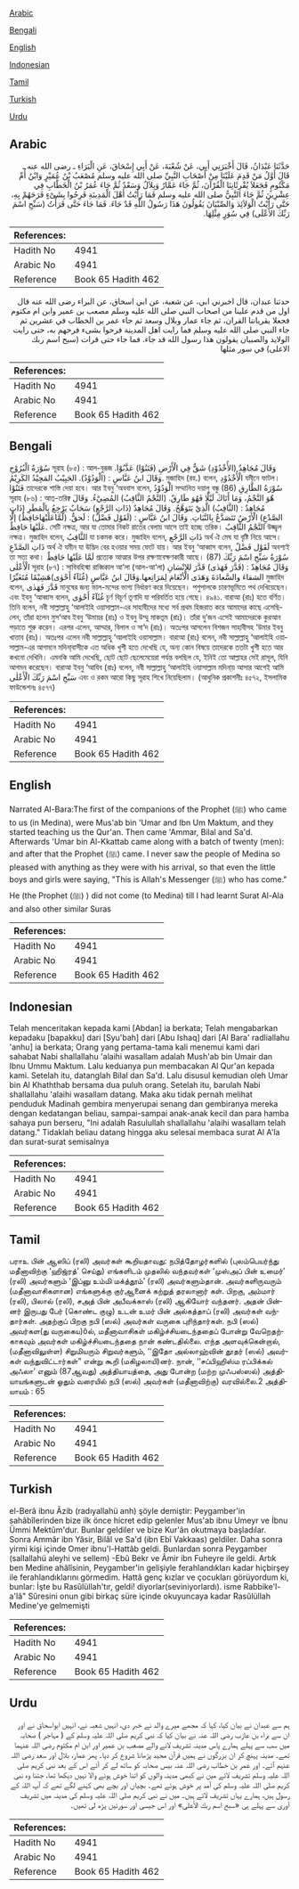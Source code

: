 [Arabic](#arabic)

[Bengali](#bengali)

[English](#english)

[Indonesian](#indonesian)

[Tamil](#tamil)

[Turkish](#turkish)

[Urdu](#urdu)

## Arabic


<div dir="rtl" lang="ar" style={{fontSize:'larger',backgroundColor:'#f8f9fa',padding:20}}>
حَدَّثَنَا عَبْدَانُ، قَالَ أَخْبَرَنِي أَبِي، عَنْ شُعْبَةَ، عَنْ أَبِي إِسْحَاقَ، عَنِ الْبَرَاءِ ـ رضى الله عنه ـ قَالَ أَوَّلُ مَنْ قَدِمَ عَلَيْنَا مِنْ أَصْحَابِ النَّبِيِّ صلى الله عليه وسلم مُصْعَبُ بْنُ عُمَيْرٍ وَابْنُ أُمِّ مَكْتُومٍ فَجَعَلاَ يُقْرِئَانِنَا الْقُرْآنَ، ثُمَّ جَاءَ عَمَّارٌ وَبِلاَلٌ وَسَعْدٌ ثُمَّ جَاءَ عُمَرُ بْنُ الْخَطَّابِ فِي عِشْرِينَ ثُمَّ جَاءَ النَّبِيُّ صلى الله عليه وسلم فَمَا رَأَيْتُ أَهْلَ الْمَدِينَةِ فَرِحُوا بِشَىْءٍ فَرَحَهُمْ بِهِ، حَتَّى رَأَيْتُ الْوَلاَئِدَ وَالصِّبْيَانَ يَقُولُونَ هَذَا رَسُولُ اللَّهِ قَدْ جَاءَ‏.‏ فَمَا جَاءَ حَتَّى قَرَأْتُ ‏(‏سَبِّحِ اسْمَ رَبِّكَ الأَعْلَى‏)‏ فِي سُوَرٍ مِثْلِهَا‏.‏
</div>
<div style={{backgroundColor:'#f8f9fa',padding:20, marginBottom: 10}}><table> <thead> <tr> <th>References:</th> <th></th> </tr> </thead> <tbody><tr><td>Hadith No</td><td>4941</td></tr><tr><td>Arabic No</td><td>4941</td></tr><tr><td>Reference</td><td>Book 65 Hadith 462</td></tr></tbody></table></div>


<div dir="rtl" lang="ar" style={{fontSize:'larger',backgroundColor:'#f8f9fa',padding:20}}>
حدثنا عبدان، قال اخبرني ابي، عن شعبة، عن ابي اسحاق، عن البراء رضى الله عنه قال اول من قدم علينا من اصحاب النبي صلى الله عليه وسلم مصعب بن عمير وابن ام مكتوم فجعلا يقرياننا القران، ثم جاء عمار وبلال وسعد ثم جاء عمر بن الخطاب في عشرين ثم جاء النبي صلى الله عليه وسلم فما رايت اهل المدينة فرحوا بشىء فرحهم به، حتى رايت الولايد والصبيان يقولون هذا رسول الله قد جاء. فما جاء حتى قرات (سبح اسم ربك الاعلى) في سور مثلها
</div>
<div style={{backgroundColor:'#f8f9fa',padding:20, marginBottom: 10}}><table> <thead> <tr> <th>References:</th> <th></th> </tr> </thead> <tbody><tr><td>Hadith No</td><td>4941</td></tr><tr><td>Arabic No</td><td>4941</td></tr><tr><td>Reference</td><td>Book 65 Hadith 462</td></tr></tbody></table></div>

## Bengali


<div dir="ltr" lang="bn" style={{fontSize:'larger',backgroundColor:'#f8f9fa',padding:20}}>
سُوْرَةُ الْبُرُوْجِ সূরাহ (৮৫) : আল-বুরূজ وَقَالَ مُجَاهِدٌ (الأُخْدُوْدِ) شَقٌّ فِي الْأَرْضِ (فَتَنُوْا) عَذَّبُوْا. وَقَالَ ابنُ عَبَّاسٍ : (الْوَدُوْدُ). الحَبِيْبُ المَجِيْدُ الكَرِيْمُ. মুজাহিদ (রহ.) বলেন, الْأُخْدُوْدِ যমীনে ফাটল। فَتَنُوْا তাদেরকে শাস্তি দেয়া হবে। আর ইবনু ‘অববাস বলেন, الْوَدُوْدُ সম্মানিত দয়ালু বন্ধু (86) سُوْرَةُ الطَّارِقِ সূরাহ (৮৬) : আত্-তরিক্ব هٌوَ النَّجْمُ، وَمَا أَتَاكَ لَيْلًا فَهُوَ طَارِقٌ. (النَّجْمُ الثَّاقِبُ) المُضِيْءُ. وَقَالَ مُجَاهِدٌ : (الثَّاقِبُ) الَّذِيْ يَتَوَهَّجُ. وَقَالَ مُجَاهِدٌ (ذَاتِ الرَّجْعِ) سَحَابٌ يَرْجِعُ بِالْمَطَرِ (ذَاتِ الصَّدْعِ) الْأرْضُ تَتَصَدَّعُ بِالنَّبَاتِ. وَقَالَ ابنُ عَبَّاسٍ : (لَقَوْل فَضْلٌ) : لَحقٌّ. (لَّمَّاعَلَيْهَاحَافِظٌ) إلَّا عَلَيْهَا حَافِظٌ. সেটি নক্ষত্র, আর যা তোমার নিকট রাতের বেলায় আসে তাই হচ্ছে তরিক। النَّجْمُ الثَّاقِبُ উজ্জ্বল নক্ষত্র। মুজাহিদ বলেন, الثَّاقِبُ যা চকমক করে। মুজাহিদ বলেন, ذَاتِ الرَّجْعِ অর্থ ঐ মেঘ যা বৃষ্টি নিয়ে আসে। ذَاتِ الصَّدْعِ অর্থ ঐ যমীন যা উদ্ভিদ বের হওয়ার সময় ফেটে যায়। আর ইবনু ‘আব্বাস বলেন, لَقَوْل فَضْلٌ অবশ্যই তা সত্য কথা। لَمَّا عَلَيْهَا حَافِظٌ প্রত্যেক আত্মার উপর রক্ষণাবেক্ষণকারী আছে। (87) سُوْرَةُ سَبِّحِ اسْمَ رَبِّكَ الْأَعْلٰى সূরাহ (৮৭) : সাবিবহিস্মা রাব্বিকাল আ‘লা (আল-আ‘লা) وَقَالَ مُجَاهِدٌ : (قَدَّرَ فَهَدٰى) قَدَّرَ للإنْسَانِ الشقاءَ والسَّعادَةَ وَهَدَى الْأنْعَامَ لِمَرَاتِعها.وَقَالَ ابنُ عَبَّاسٍ (غُثَآءً أَحْوٰى)هَشِيْمًا مُتَغَيِّرًا মুজাহিদ বলেন, قَدَّرَ فَهَدٰى মানুষের জন্য ভাল-মন্দের ভাগ্য নির্ধারণ করে দিয়েছেন। পশুপালকে চারণভূমিতে পথ দেখিয়েছেন। এবং ইবনু ‘আব্বাস বলেন, غُثَآءً أَحْوٰى চূর্ণ বিচূর্ণ তৃণাদি যা পরিবর্তিত হয়ে গেছে। ৪৯৪১. বারাআ (রাঃ) হতে বর্ণিত। তিনি বলেন, নবী সাল্লাল্লাহু ‘আলাইহি ওয়াসাল্লাম-এর সাহাবীদের মধ্যে সর্ব প্রথম হিজরাত করে আমাদের কাছে এসেছিলেন, তাঁরা হলেন মুস‘আব ইবনু ‘উমায়র (রাঃ) ও ইবনু উম্মু মাকতূম (রাঃ)। তাঁরা দু’জন এসেই আমাদেরকে কুরআন পড়াতে শুরু করেন। এরপর এলেন, আম্মার, বিলাল ও সা‘দ (রাঃ)। অতঃপর আসলেন বিশজন সাহাবীসহ ‘উমার ইবনু খাত্তাব (রাঃ)। অতঃপর এলেন নবী সাল্লাল্লাহু ‘আলাইহি ওয়াসাল্লাম। বারাআ (রাঃ) বলেন, নবী সাল্লাল্লাহু ‘আলাইহি ওয়াসাল্লাম-এর আগমনে মদিনা্বাসীকে এত অধিক খুশী হতে দেখেছি যে, অন্য কোন বিষয়ে তাদেরকে ততটা খুশী হতে আর কখনো দেখিনি। এমনকি আমি দেখেছি, ছোট ছোট ছেলেমেয়েরা পর্যন্ত বলছিল যে, ইনিই তো আল্লাহর সেই রাসূল, যিনি আগমন করেছেন। বারাআ ইবনু ‘আযিব (রাঃ) বলেন, নবী সাল্লাল্লাহু ‘আলাইহি ওয়াসাল্লাম মদিনা্য় আসার আগেই আমি سَبِّحِ اسْمَ رَبِّكَ الْأَعْلٰى এবং ও রকম আরো কিছু সূরাহ শিখে নিয়েছিলাম। (আধুনিক প্রকাশনীঃ ৪৫৭২, ইসলামিক ফাউন্ডেশনঃ ৪৫৭৭)
</div>
<div style={{backgroundColor:'#f8f9fa',padding:20, marginBottom: 10}}><table> <thead> <tr> <th>References:</th> <th></th> </tr> </thead> <tbody><tr><td>Hadith No</td><td>4941</td></tr><tr><td>Arabic No</td><td>4941</td></tr><tr><td>Reference</td><td>Book 65 Hadith 462</td></tr></tbody></table></div>

## English


<div dir="ltr" lang="en" style={{fontSize:'larger',backgroundColor:'#f8f9fa',padding:20}}>
Narrated Al-Bara:The first of the companions of the Prophet (ﷺ) who came to us (in Medina), were Mus'ab bin 'Umar and Ibn Um Maktum, and they started teaching us the Qur'an. Then came 'Ammar, Bilal and Sa'd. Afterwards 'Umar bin Al-Kkattab came along with a batch of twenty (men): and after that the Prophet (ﷺ) came. I never saw the people of Medina so pleased with anything as they were with his arrival, so that even the little boys and girls were saying, "This is Allah's Messenger (ﷺ) who has come." He (the Prophet (ﷺ) ) did not come (to Medina) till I had learnt Surat Al-Ala and also other similar Suras
</div>
<div style={{backgroundColor:'#f8f9fa',padding:20, marginBottom: 10}}><table> <thead> <tr> <th>References:</th> <th></th> </tr> </thead> <tbody><tr><td>Hadith No</td><td>4941</td></tr><tr><td>Arabic No</td><td>4941</td></tr><tr><td>Reference</td><td>Book 65 Hadith 462</td></tr></tbody></table></div>

## Indonesian


<div dir="ltr" lang="id" style={{fontSize:'larger',backgroundColor:'#f8f9fa',padding:20}}>
Telah menceritakan kepada kami [Abdan] ia berkata; Telah mengabarkan kepadaku [bapakku] dari [Syu'bah] dari [Abu Ishaq] dari [Al Bara' radliallahu 'anhu] ia berkata; Orang yang pertama-tama kali menemui kami dari sahabat Nabi shallallahu 'alaihi wasallam adalah Mush'ab bin Umair dan Ibnu Ummu Maktum. Lalu keduanya pun membacakan Al Qur'an kepada kami. Setelah itu, datanglah Bilal dan Sa'd. Lalu disusul kemudian oleh Umar bin Al Khaththab bersama dua puluh orang. Setelah itu, barulah Nabi shallallahu 'alaihi wasallam datang. Maka aku tidak pernah melihat penduduk Madinah gembira menyerupai senang dan gembiranya mereka dengan kedatangan beliau, sampai-sampai anak-anak kecil dan para hamba sahaya pun berseru, "Ini adalah Rasulullah shallallahu 'alaihi wasallam telah datang." Tidaklah beliau datang hingga aku selesai membaca surat Al A'la dan surat-surat semisalnya
</div>
<div style={{backgroundColor:'#f8f9fa',padding:20, marginBottom: 10}}><table> <thead> <tr> <th>References:</th> <th></th> </tr> </thead> <tbody><tr><td>Hadith No</td><td>4941</td></tr><tr><td>Arabic No</td><td>4941</td></tr><tr><td>Reference</td><td>Book 65 Hadith 462</td></tr></tbody></table></div>

## Tamil


<div dir="ltr" lang="ta" style={{fontSize:'larger',backgroundColor:'#f8f9fa',padding:20}}>
பராஉ பின் ஆஸிப் (ரலி) அவர்கள் கூறியதாவது: நபித்தோழர்களில் (புலம்பெயர்ந்து மதீனாவிற்கு ‘ஹிஜ்ரத்’ செய்து) எங்களிடம் முதலில் வந்தவர்கள் ‘முஸ்அப் பின் உமைர்’ (ரலி) அவர்களும் ‘இப்னு உம்மி மக்த்தூம்’ (ரலி) அவர்களும்தான். அவர்களிருவரும் (மதீனாவாசிகளான) எங்களுக்கு குர்ஆனைக் கற்றுத் தரலானார் கள். பிறகு, அம்மார் (ரலி), பிலால் (ரலி), சஅத் பின் அபீவக்காஸ் (ரலி) ஆகியோர் வந்தனர். அதன் பின்னர் இருபது பேர் (கொண்ட குழு) உடன் உமர் பின் அல்கத்தாப் (ரலி) அவர்கள் வந்தார்கள். அதற்குப் பிறகு நபி (ஸல்) அவர்கள் வருகை புரிந்தார்கள். நபி (ஸல்) அவர்கள(து வருகைய)ôல், மதீனாவாசிகள் மகிழ்ச்சியடைந்ததைப் போன்று வேறெதற்காகவும் அவர்கள் மகிழ்ச்சியடைந்ததை நான் கண்டதில்லை. எந்த அளவுக்கென்றால், (மதீனாவிலுள்ள) சிறுமியரும் சிறுவர்களும், ‘‘இதோ அல்லாஹ்வின் தூதர் (ஸல்) அவர்கள் வந்துவிட்டார்கள்” என்று கூறி (மகிழலாயி)னர். நான், ‘‘சப்பிஹிஸ்ம ரப்பிக்கல் அஃலா’ எனும் (87ஆவது) அத்தியாயத்தை, அது போன்ற (மற்ற முஃபஸ்ஸல்) அத்தியாயங்களுடன் ஓதும் வரையில் நபி (ஸல்) அவர்கள் (மதீனாவிற்கு) வரவில்லை.2 அத்தியாயம் : 65
</div>
<div style={{backgroundColor:'#f8f9fa',padding:20, marginBottom: 10}}><table> <thead> <tr> <th>References:</th> <th></th> </tr> </thead> <tbody><tr><td>Hadith No</td><td>4941</td></tr><tr><td>Arabic No</td><td>4941</td></tr><tr><td>Reference</td><td>Book 65 Hadith 462</td></tr></tbody></table></div>

## Turkish


<div dir="ltr" lang="tr" style={{fontSize:'larger',backgroundColor:'#f8f9fa',padding:20}}>
el-Berâ ibnu Âzib (radıyallahü anh) şöyle demiştir: Peygamber'in sahâbîlerinden bize ilk önce hicret edip gelenler Mus'ab ibnu Umeyr ve İbnu Ümmi Mektûm'dur. Bunlar geldiler ve bize Kur'ân okutmaya başladılar. Sonra Ammâr ibn Yâsir, Bilâl ve Sa'd (ibn Ebî Vakkaas) geldiler. Daha sonra yirmi kişi içinde Omer ibnu'l-Hattâb geldi. Bunlardan sonra Peygamber (sallallahü aleyhi ve sellem) -Ebû Bekr ve Âmir ibn Fuheyre ile geldi. Artık ben Medine ahâlîsinin, Peygamber'in gelişiyle ferahlandıkları kadar hiçbirşey ile ferahlandıklarını görmedim. Hattâ genç kızlar ve çocukları görüyordum ki, bunlar: İşte bu Rasûlüllah'tır, geldi! diyorlar(seviniyorlardı). isme Rabbike'l-a'lâ" Sûresini onun gibi birkaç süre içinde okuyuncaya kadar Rasûlüllah Medine'ye gelmemişti
</div>
<div style={{backgroundColor:'#f8f9fa',padding:20, marginBottom: 10}}><table> <thead> <tr> <th>References:</th> <th></th> </tr> </thead> <tbody><tr><td>Hadith No</td><td>4941</td></tr><tr><td>Arabic No</td><td>4941</td></tr><tr><td>Reference</td><td>Book 65 Hadith 462</td></tr></tbody></table></div>

## Urdu


<div dir="rtl" lang="ur" style={{fontSize:'larger',backgroundColor:'#f8f9fa',padding:20}}>
ہم سے عبدان نے بیان کیا، کہا کہ مجھے میرے والد نے خبر دی، انہیں شعبہ نے، انہیں ابواسحاق نے اور ان سے براء بن عازب رضی اللہ عنہ نے بیان کیا کہ نبی کریم صلی اللہ علیہ وسلم کے ( مہاجر ) صحابہ میں سب سے پہلے ہمارے پاس مدینہ تشریف لانے والے مصعب بن عمیر اور ابن ام مکتوم رضی اللہ عنہما تھے۔ مدینہ پہنچ کر ان بزرگوں نے ہمیں قرآن مجید پڑھانا شروع کر دیا۔ پھر عمار، بلال اور سعد رضی اللہ عنہم آئے۔ اور عمر بن خطاب رضی اللہ عنہ بیس صحابہ کو ساتھ لے کر آئے اس کے بعد نبی کریم صلی اللہ علیہ وسلم تشریف لائے میں نے کبھی مدینہ والوں کو اتنا خوش ہونے والا نہیں دیکھا تھا، جتنا وہ نبی کریم صلی اللہ علیہ وسلم کی آمد پر خوش ہوئے تھے۔ بچیاں اور بچے بھی کہنے لگے تھے کہ آپ اللہ کے رسول ہیں، ہمارے یہاں تشریف لائے ہیں۔ میں نے نبی کریم صلی اللہ علیہ وسلم کی مدینہ میں تشریف آوری سے پہلے ہی «سبح اسم ربك الأعلى‏» اور اس جیسی اور سورتیں پڑھ لی تھیں۔
</div>
<div style={{backgroundColor:'#f8f9fa',padding:20, marginBottom: 10}}><table> <thead> <tr> <th>References:</th> <th></th> </tr> </thead> <tbody><tr><td>Hadith No</td><td>4941</td></tr><tr><td>Arabic No</td><td>4941</td></tr><tr><td>Reference</td><td>Book 65 Hadith 462</td></tr></tbody></table></div>